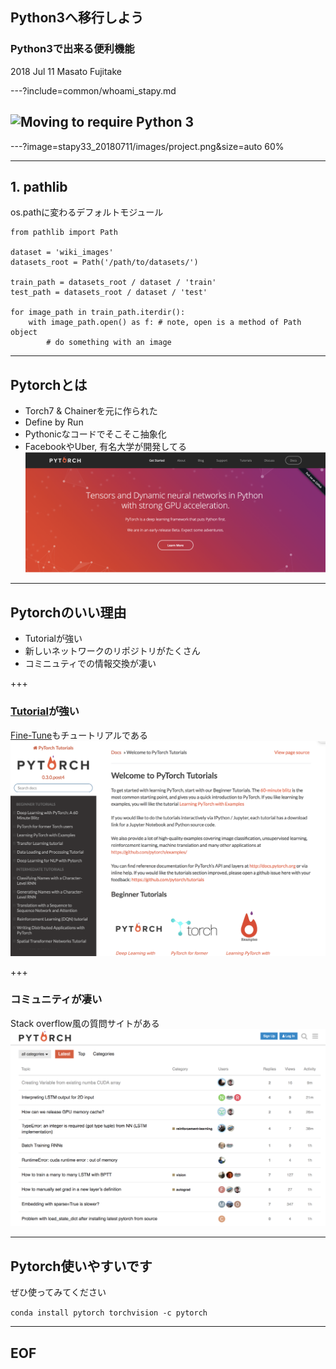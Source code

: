 ## Python3へ移行しよう

### Python3で出来る便利機能

2018 Jul 11
Masato Fujitake

---?include=common/whoami_stapy.md

## ![Moving to require Python 3](http://python3statement.org/)

---?image=stapy33_20180711/images/project.png&size=auto 60%

---

## 1. pathlib
os.pathに変わるデフォルトモジュール

    from pathlib import Path

    dataset = 'wiki_images'
    datasets_root = Path('/path/to/datasets/')

    train_path = datasets_root / dataset / 'train'
    test_path = datasets_root / dataset / 'test'

    for image_path in train_path.iterdir():
        with image_path.open() as f: # note, open is a method of Path object
            # do something with an image

---

## Pytorchとは

- Torch7 & Chainerを元に作られた
- Define by Run
- Pythonicなコードでそこそこ抽象化
- FacebookやUber, 有名大学が開発してる
![pytorchhome](stapy33_20180307/images/pytorch_home.png)

--- 
## Pytorchのいい理由

- Tutorialが強い
- 新しいネットワークのリポジトリがたくさん
- コミニュティでの情報交換が凄い

+++
### [Tutorial](http://pytorch.org/tutorials/)が強い
[Fine-Tune](http://pytorch.org/tutorials/beginner/transfer_learning_tutorial.html#sphx-glr-beginner-transfer-learning-tutorial-py)もチュートリアルである
![tutorial](stapy33_20180307/images/pytorch_tutorial.png)

+++
### コミュニティが凄い
Stack overflow風の質問サイトがある
![discuss](stapy33_20180307/images/pytorch_discuss.png)

---
## Pytorch使いやすいです
ぜひ使ってみてください

`conda install pytorch torchvision -c pytorch`

---
## EOF
